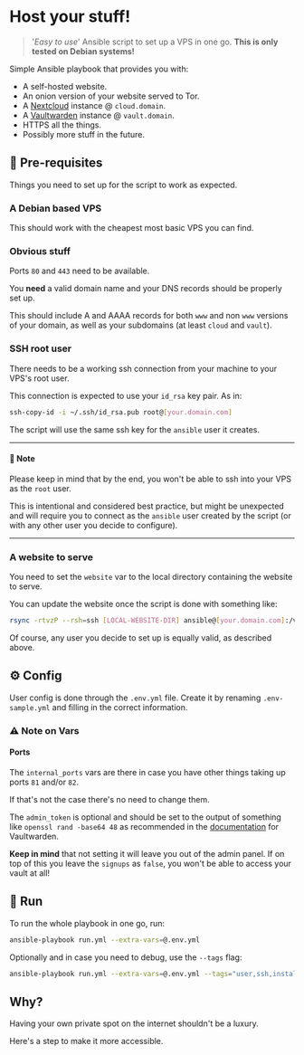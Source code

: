 # Host your stuff!
> '*Easy to use*' Ansible script to set up a VPS in one go.
> **This is only tested on Debian systems!**

Simple Ansible playbook that provides you with:

- A self-hosted website.
- An onion version of your website served to Tor.
- A [Nextcloud](https://nextcloud.com/) instance @ `cloud.domain`.
- A [Vaultwarden](https://github.com/dani-garcia/vaultwarden) instance @ `vault.domain`.
- HTTPS all the things.
- Possibly more stuff in the future.

## 🔧 Pre-requisites

Things you need to set up for the script to work as expected.

### A Debian based VPS

This should work with the cheapest most basic VPS you can find.

### Obvious stuff

Ports `80` and `443` need to be available.

You **need** a valid domain name and your DNS records should be properly set up.

This should include A and AAAA records for both `www` and non `www` versions of your domain, as well as your subdomains (at least `cloud` and `vault`).

### SSH root user

There needs to be a working ssh connection from your machine to your VPS's root user.

This connection is expected to use your `id_rsa` key pair. As in:

```sh
ssh-copy-id -i ~/.ssh/id_rsa.pub root@[your.domain.com]
```

The script will use the same ssh key for the `ansible` user it creates.

---

#### 📝 Note

Please keep in mind that by the end, you won't be able to ssh into your VPS as the `root` user.

This is intentional and considered best practice, but might be unexpected and will require you to connect as the `ansible` user created by the script (or with any other user you decide to configure).

---

### A website to serve

You need to set the `website` var to the local directory containing the website to serve.

You can update the website once the script is done with something like:

```sh
rsync -rtvzP --rsh=ssh [LOCAL-WEBSITE-DIR] ansible@[your.domain.com]:/var/www/website
```

Of course, any user you decide to set up is equally valid, as described above.

## ⚙️ Config

User config is done through the `.env.yml` file.
Create it by renaming `.env-sample.yml` and filling in the correct information.

### ⚠️ Note on Vars

#### Ports 

The `internal_ports` vars are there in case you have other things taking up ports `81` and/or `82`.

If that's not the case there's no need to change them.

The `admin_token` is optional and should be set to the output of something like `openssl rand -base64 48` as recommended in the [documentation](https://github.com/dani-garcia/vaultwarden/wiki/Enabling-admin-page) for Vaultwarden.

**Keep in mind** that not setting it will leave you out of the admin panel.
If on top of this you leave the `signups` as `false`, you won't be able to access your vault at all!

## 🏃 Run

To run the whole playbook in one go, run:

```sh
ansible-playbook run.yml --extra-vars=@.env.yml
```

Optionally and in case you need to debug, use the `--tags` flag:

```sh
ansible-playbook run.yml --extra-vars=@.env.yml --tags="user,ssh,install"
```

## Why?

Having your own private spot on the internet shouldn't be a luxury.

Here's a step to make it more accessible.
